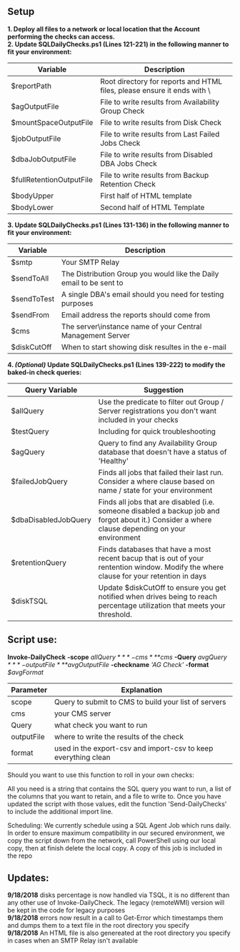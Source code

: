 ## Setup<br>

**1. Deploy all files to a network or local location that the Account performing the checks can access.<br>
2. Update SQLDailyChecks.ps1 (Lines 121-221) in the following manner to fit your environment:**<br>

| Variable | Description |
| ----- | ----- |
| $reportPath | Root directory for reports and HTML files, please ensure it ends with \ |
| $agOutputFile | File to write results from Availability Group Check |
| $mountSpaceOutputFile | File to write results from Disk Check |
| $jobOutputFile | File to write results from Last Failed Jobs Check |
| $dbaJobOutputFile | File to write results from Disabled DBA Jobs Check |
| $fullRetentionOutputFile | File to write results from Backup Retention Check |
| $bodyUpper | First half of HTML template |
| $bodyLower | Second half of HTML Template |

**3. Update SQLDailyChecks.ps1 (Lines 131-136) in the following manner to fit your environment:**<br>

| Variable | Description |
| ----- | ----- |
| $smtp | Your SMTP Relay |
| $sendToAll | The Distribution Group you would like the Daily email to be sent to |
| $sendToTest | A single DBA's email should you need for testing purposes |
| $sendFrom | Email address the reports should come from |
| $cms | The server\instance name of your Central Management Server |
| $diskCutOff | When to start showing disk resultes in the e-mail |

**4. _(Optional)_ Update SQLDailyChecks.ps1 (Lines 139-222) to modify the baked-in check queries:**<br>

| Query Variable | Suggestion |
| ---- | ---- |
| $allQuery | Use the predicate to filter out Group / Server registrations you don't want included in your checks |
| $testQuery | Including for quick troubleshooting |
| $agQuery | Query to find any Availability Group database that doesn't have a status of 'Healthy' |
| $failedJobQuery | Finds all jobs that failed their last run. Consider a where clause based on name / state for your environment |
| $dbaDisabledJobQuery | Finds all jobs that are disabled (i.e. someone disabled a backup job and forgot about it.) Consider a where clause depending on your environment |
| $retentionQuery | Finds databases that have a most recent bacup that is out of your rentention window. Modify the where clause for your retention in days |
| $diskTSQL | Update $diskCutOff to ensure you get notified when drives being to reach percentage utilization that meets your threshold. |

## Script use:

**Invoke-DailyCheck** **-scope** *$allQuery* **-cms** *$cms* **-Query** *$avgQuery* **-outputFile** *$avgOutputFile* **-checkname** *'AG Check'* **-format** *$avgFormat* 

| Parameter | Explanation |
| ---- | ---- |
| scope | Query to submit to CMS to build your list of servers |
| cms | your CMS server |
| Query | what check you want to run |
| outputFile | where to write the results of the check |
| format | used in the export-csv and import-csv to keep everything clean |

Should you want to use this function to roll in your own checks:

All you need is a string that contains the SQL query you want to run, a list of the columns that you want to retain, and a file to write to. Once you have updated the script with those values, edit the function 'Send-DailyChecks' to include the additional import line.

Scheduling:
We currently schedule using a SQL Agent Job which runs daily. In order to ensure maximum compatibility in our secured environment, we copy the script down from the network, call PowerShell using our local copy, then at finish delete the local copy. A copy of this job is included in the repo


## Updates:
**9/18/2018** disks percentage is now handled via TSQL, it is no different than any other use of Invoke-DailyCheck. The legacy (remoteWMI) version will be kept in the code for legacy purposes<br>
**9/18/2018** errors now result in a call to Get-Error which timestamps them and dumps them to a text file in the root directory you specify<br>
**9/18/2018** An HTML file is also genereated at the root directory you specify in cases when an SMTP Relay isn't available<br>
